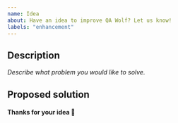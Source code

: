 ```yaml
---
name: Idea
about: Have an idea to improve QA Wolf? Let us know!
labels: "enhancement"
---
```


## Description

_Describe what problem you would like to solve._

## Proposed solution

#### Thanks for your idea 🐺

